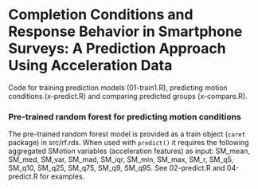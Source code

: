 # Completion Conditions and Response Behavior in Smartphone Surveys: A Prediction Approach Using Acceleration Data

Code for training prediction models (01-train1.R), predicting motion conditions (x-predict.R) and comparing predicted groups (x-compare.R).

### Pre-trained random forest for predicting motion conditions

The pre-trained random forest model is provided as a train object (`caret` package) in src/rf.rds. When used with `predict()` it requires the following aggregated SMotion variables (acceleration features) as input: SM_mean, SM_med, SM_var, SM_mad, SM_iqr, SM_min, SM_max, SM_r, SM_q5, SM_q10, SM_q25, SM_q75, SM_q9, SM_q95. See 02-predict.R and 04-predict.R for examples. 